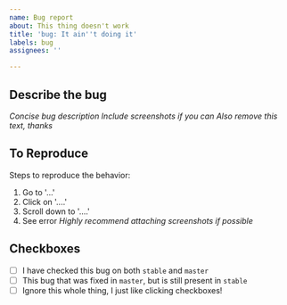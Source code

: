```yaml
---
name: Bug report
about: This thing doesn't work
title: 'bug: It ain''t doing it'
labels: bug
assignees: ''

---
```


## Describe the bug
*Concise bug description*
*Include screenshots if you can*
*Also remove this text, thanks*

## To Reproduce
Steps to reproduce the behavior:
1. Go to '...'
2. Click on '....'
3. Scroll down to '....'
4. See error
*Highly recommend attaching screenshots if possible*

## Checkboxes
- [ ] I have checked this bug on both `stable` and `master` 
- [ ] This bug that was fixed in `master`, but is still present in `stable`
- [ ] Ignore this whole thing, I just like clicking checkboxes!
